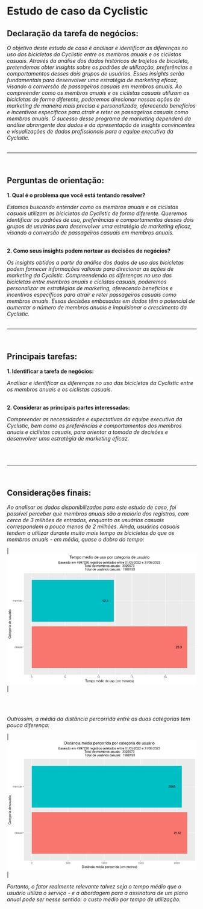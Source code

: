 # Estudo de caso da Cyclistic

## Declaração da tarefa de negócios:
*O objetivo deste estudo de caso é analisar e identificar as diferenças no uso das bicicletas da Cyclistic entre os membros anuais e os ciclistas casuais. Através da análise dos dados históricos de trajetos de bicicleta, pretendemos obter insights sobre os padrões de utilização, preferências e comportamentos desses dois grupos de usuários. Esses insights serão fundamentais para desenvolver uma estratégia de marketing eficaz, visando a conversão de passageiros casuais em membros anuais. Ao compreender como os membros anuais e os ciclistas casuais utilizam as bicicletas de forma diferente, poderemos direcionar nossas ações de marketing de maneira mais precisa e personalizada, oferecendo benefícios e incentivos específicos para atrair e reter os passageiros casuais como membros anuais. O sucesso desse programa de marketing dependerá da análise abrangente dos dados e da apresentação de insights convincentes e visualizações de dados profissionais para a equipe executiva da Cyclistic.*
<br><br>
___
<br>

## Perguntas de orientação:
**1. Qual é o problema que você está tentando resolver?**

*Estamos buscando entender como os membros anuais e os ciclistas casuais utilizam as bicicletas da Cyclistic de forma diferente. Queremos identificar os padrões de uso, preferências e comportamentos desses dois grupos de usuários para desenvolver uma estratégia de marketing eficaz, visando a conversão de passageiros casuais em membros anuais.*
<br><br>

**2. Como seus insights podem nortear as decisões de negócios?**

*Os insights obtidos a partir da análise dos dados de uso das bicicletas podem fornecer informações valiosas para direcionar as ações de marketing da Cyclistic. Compreendendo as diferenças no uso das bicicletas entre membros anuais e ciclistas casuais, poderemos personalizar as estratégias de marketing, oferecendo benefícios e incentivos específicos para atrair e reter passageiros casuais como membros anuais. Essas decisões embasadas em dados têm o potencial de aumentar o número de membros anuais e impulsionar o crescimento da Cyclistic.*
<br><br>
___
<br>

## Principais tarefas:
**1. Identificar a tarefa de negócios:**

*Analisar e identificar as diferenças no uso das bicicletas da Cyclistic entre os membros anuais e os ciclistas casuais.*
<br><br>

**2. Considerar as principais partes interessadas:**

*Compreender as necessidades e expectativas da equipe executiva da Cyclistic, bem como as preferências e comportamentos dos membros anuais e ciclistas casuais, para orientar a tomada de decisões e desenvolver uma estratégia de marketing eficaz.*

<br><br>
___
<br>

## Considerações finais:

*Ao analisar os dados disponibilizados para este estudo de caso, foi possível perceber que membros anuais são a maioria dos registros, com cerca de 3 milhões de entradas, enquanto os usuários casuais correspondem a pouco menos de 2 milhões. Ainda, usuários casuais tendem a utilizar durante muito mais tempo as bicicletas do que os membros anuais - em média, quase o dobro do tempo:*

| ![mean_riding_time](img/mean_riding_time.png) |

<br><br>

*Outrossim, a média da distância percorrida entre as duas categorias tem pouca diferença:*

| ![mean_distance](img/mean_distance.png) |

*Portanto, o fator realmente relevante talvez seja o tempo médio que o usuário utiliza o serviço - e a abordagem para a assinatura de um plano anual pode ser nesse sentido: o custo médio por tempo de utilização.*
